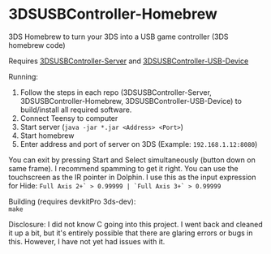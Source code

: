 # 3DSUSBController-Homebrew
3DS Homebrew to turn your 3DS into a USB game controller (3DS homebrew code)  

Requires [3DSUSBController-Server](https://github.com/jcrm1/3DSUSBController-Server) and [3DSUSBController-USB-Device](https://github.com/jcrm1/3DSUSBController-USB-Device)  

Running:
1. Follow the steps in each repo (3DSUSBController-Server, 3DSUSBController-Homebrew, 3DSUSBController-USB-Device) to build/install all required software.
2. Connect Teensy to computer  
3. Start server (`java -jar *.jar <Address> <Port>`)  
4. Start homebrew  
5. Enter address and port of server on 3DS (Example: `192.168.1.12:8080`)

You can exit by pressing Start and Select simultaneously (button down on same frame). I recommend spamming to get it right.
You can use the touchscreen as the IR pointer in Dolphin. I use this as the input expression for Hide: ```Full Axis 2+` > 0.99999 | `Full Axis 3+` > 0.99999```  

Building (requires devkitPro 3ds-dev):  
`make`

Disclosure:
I did not know C going into this project. I went back and cleaned it up a bit, but it's entirely possible that there are glaring errors or bugs in this. However, I have not yet had issues with it.
